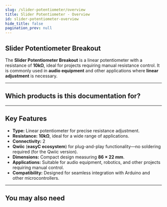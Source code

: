 ```yaml
---
slug: /slider-potentiometer/overview
title: Slider Potentiometer - Overview
id: slider-potentiometer-overview
hide_title: false
pagination_prev: null
---
```

## Slider Potentiometer Breakout

The **Slider Potentiometer Breakout** is a linear potentiometer with a resistance of **10kΩ**, ideal for projects requiring manual resistance control. It is commonly used in **audio equipment** and other applications where **linear adjustment** is necessary.

<CenteredImage src="/img/slider-potentiometer/333130.jpg" alt="Slider potentiometer" caption="Slider potentiometer" />

---

## Which products is this documentation for?

<QuickLink 
  title="Slider potentiometer" 
  description="333130"
  url="https://soldered.com/product/slider-potentiometer-breakout/"
  image="/img/slider-potentiometer/333130.jpg" 
/>

<QuickLink 
  title="Slider potentiometer with easyC" 
  description="333131"
  url="https://soldered.com/product/slider-potentiometer-breakout-with-easyc/"
  image="/img/slider-potentiometer/333131.jpg" 
/>

---

## Key Features

* **Type:** Linear potentiometer for precise resistance adjustment.
* **Resistance:** **10kΩ**, ideal for a wide range of applications.
* **Connectivity:** 2
* **Qwiic** (**easyC ecosystem**) for plug-and-play functionality—no soldering required (for the Qwiic version).
* **Dimensions:** Compact design measuring **86 × 22 mm**.
* **Applications:** Suitable for audio equipment, robotics, and other projects requiring manual control.
* **Compatibility:** Designed for seamless integration with Arduino and other microcontrollers.

---

## You may also need

<QuickLink 
  title="Qwiic cable" 
  description="Qwiic (formerly easyC) compatible cables with connectors on both ends, available in various lengths."
  url="https://soldered.com/product/easyc-cable/"
  image="/img/333311.webp" 
/>